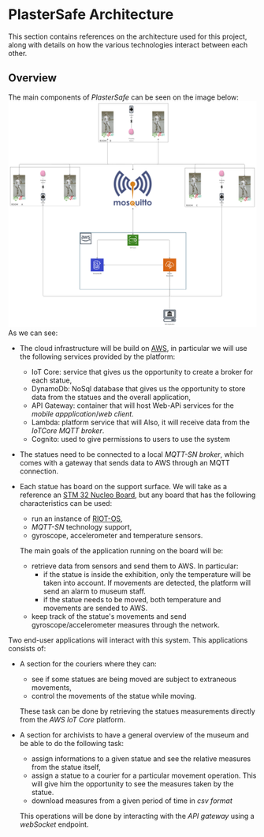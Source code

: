 # PlasterSafe Architecture
This section contains references on the architecture used for this project, along with details on how the various technologies interact between each other.
## Overview
The main components of *PlasterSafe* can be seen on the image below:
![General Overview](images/architecture.jpg)
As we can see:
* The cloud infrastructure will be build on [AWS](https://aws.amazon.com/it/console/), in particular we will use the following services provided by the platform:
  * IoT Core: service that gives us the opportunity to create a broker for each statue,
  * DynamoDb: NoSql database that gives us the opportunity to store data from the statues and the overall application,
  * API Gateway: container that will host Web-APi services for the *mobile appplication*/*web client*. 
  * Lambda: platform service that will Also, it will receive data from the *IoTCore MQTT broker*.
  * Cognito: used to give permissions to users to use the system 
* The statues need to be connected to a local *MQTT-SN broker*, which comes with a gateway that sends data to AWS through an MQTT connection.
* Each statue has board on the support surface. We will take as a reference an [STM 32 Nucleo Board](https://www.st.com/en/evaluation-tools/stm32-nucleo-boards.html), but any board that has the following characteristics can be used:
  * run an instance of [RIOT-OS](https://github.com/RIOT-OS/RIOT),
  * *MQTT-SN* technology support,
  * gyroscope, accelerometer and temperature sensors.
  
  The main goals of the application running on the board will be:
  * retrieve data from sensors and send them to AWS. In particular:
    * if the statue is inside the exhibition, only the temperature will be taken into account. If movements are detected, the platform will send an alarm to museum staff.
    * if the statue needs to be moved, both temperature and movements are sended to AWS.  
  * keep track of the statue's movements and send gyroscope/accelerometer measures through the network.
  
Two end-user applications will interact with this system. This applications consists of:
* A section for the couriers where they can:
  * see if some statues are being moved are subject to extraneous movements,
  * control the movements of the statue while moving.
  
  These task can be done by retrieving the statues measurements directly from the *AWS IoT Core* platform.
* A section for archivists to have a general overview of the museum and be able to do the following task:
  * assign informations to a given statue and see the relative measures from the statue itself,
  * assign a statue to a courier for a particular movement operation. This will give him the opportunity to see the measures taken by the statue.
  * download measures from a given period of time in *csv format* 
  
  This operations will be done by interacting with the *API gateway* using a *webSocket* endpoint.
